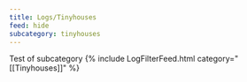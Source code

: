 ```yaml
---
title: Logs/Tinyhouses
feed: hide
subcategory: tinyhouses
---
```

Test of subcategory
{% include LogFilterFeed.html category="[[Tinyhouses]]" %}